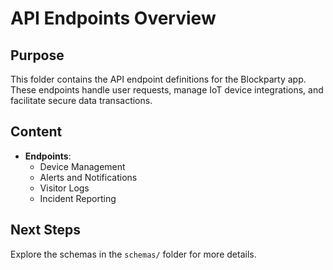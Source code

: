 
# API Endpoints Overview

## Purpose
This folder contains the API endpoint definitions for the Blockparty app. These endpoints handle user requests, manage IoT device integrations, and facilitate secure data transactions.

## Content
- **Endpoints**:
  - Device Management
  - Alerts and Notifications
  - Visitor Logs
  - Incident Reporting

## Next Steps
Explore the schemas in the `schemas/` folder for more details.
    
